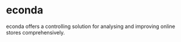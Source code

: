 # econda

<div class="container-toc"></div>

econda offers a controlling solution for analysing and improving online stores comprehensively.